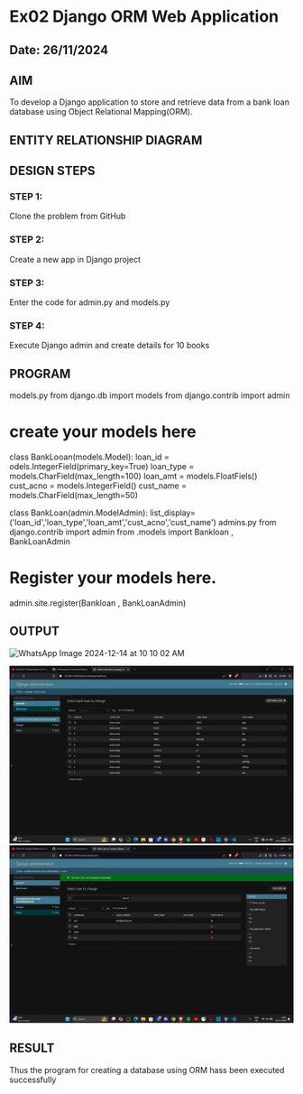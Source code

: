 # Ex02 Django ORM Web Application
## Date: 26/11/2024

## AIM
To develop a Django application to store and retrieve data from a bank loan database using Object Relational Mapping(ORM).

## ENTITY RELATIONSHIP DIAGRAM



## DESIGN STEPS

### STEP 1:
Clone the problem from GitHub

### STEP 2:
Create a new app in Django project

### STEP 3:
Enter the code for admin.py and models.py

### STEP 4:
Execute Django admin and create details for 10 books

## PROGRAM
models.py
from django.db import models
from django.contrib import admin

# create your models here
class BankLooan(models.Model):
    loan_id = odels.IntegerField(primary_key=True)
    loan_type = models.CharField(max_length=100)
    loan_amt = models.FloatFiels()
    cust_acno = models.IntegerField()
    cust_name = models.CharField(max_length=50)

class BankLoan(admin.ModelAdmin):
    list_display=('loan_id','loan_type','loan_amt','cust_acno','cust_name')
    admins.py
    from django.contrib import admin
from .models import Bankloan , BankLoanAdmin
# Register your models here.
admin.site.register(Bankloan , BankLoanAdmin)


## OUTPUT
![WhatsApp Image 2024-12-14 at 10 10 02 AM](https://github.com/user-attachments/assets/0fca0c60-49cb-4f99-83d2-e7e537b54d68)

![alt text](<Screenshot 2024-11-26 140404.png>)
![alt text](<Screenshot 2024-11-26 140541.png>)

## RESULT
Thus the program for creating a database using ORM hass been executed successfully
